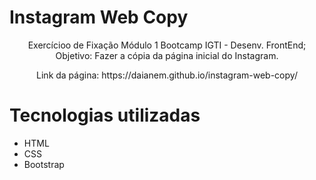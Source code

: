 # Instagram Web Copy
<p align="center">Exercícioo de Fixação Módulo 1 Bootcamp IGTI - Desenv. FrontEnd; Objetivo: Fazer a cópia da página inicial do Instagram.</p>
<p align="center">Link da página: https://daianem.github.io/instagram-web-copy/</p>

# Tecnologias utilizadas

- HTML 
- CSS
- Bootstrap
